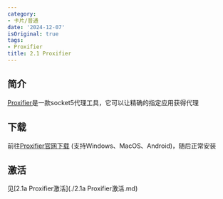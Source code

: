 ```yaml
---
category:
- 卡片/普通
date: '2024-12-07'
isOriginal: true
tags:
- Proxifier
title: 2.1 Proxifier
---
```

## 简介
[Proxifier](https://www.proxifier.com/)是一款socket5代理工具，它可以让精确的指定应用获得代理
## 下载
前往[Proxifier官网下载](https://www.proxifier.com/) (支持Windows、MacOS、Android)，随后正常安装
## 激活
见[2.1a Proxifier激活](./2.1a Proxifier激活.md)